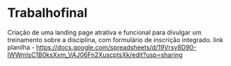 # Trabalhofinal
Criação de uma landing page atrativa e funcional para divulgar um treinamento sobre a disciplina, com formulário de inscrição integrado.
link planilha - https://docs.google.com/spreadsheets/d/19Vrsy8D90-lWWmlsC1B0ksXxm_VAJ06Fn2XuscptsXk/edit?usp=sharing
